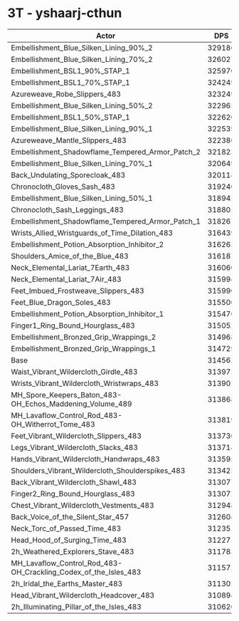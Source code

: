 # 3T - yshaarj-cthun
| Actor | DPS | Increase |
|---|:---:|:---:|
|Embellishment_Blue_Silken_Lining_90%_2|329186|4.65%|
|Embellishment_Blue_Silken_Lining_70%_2|326027|3.64%|
|Embellishment_BSL1_90%_STAP_1|325970|3.63%|
|Embellishment_BSL1_70%_STAP_1|324249|3.08%|
|Azureweave_Robe_Slippers_483|323249|2.76%|
|Embellishment_Blue_Silken_Lining_50%_2|322963|2.67%|
|Embellishment_BSL1_50%_STAP_1|322620|2.56%|
|Embellishment_Blue_Silken_Lining_90%_1|322539|2.54%|
|Azureweave_Mantle_Slippers_483|322386|2.49%|
|Embellishment_Shadowflame_Tempered_Armor_Patch_2|321823|2.31%|
|Embellishment_Blue_Silken_Lining_70%_1|320649|1.94%|
|Back_Undulating_Sporecloak_483|320114|1.76%|
|Chronocloth_Gloves_Sash_483|319240|1.49%|
|Embellishment_Blue_Silken_Lining_50%_1|318942|1.39%|
|Chronocloth_Sash_Leggings_483|318801|1.35%|
|Embellishment_Shadowflame_Tempered_Armor_Patch_1|318261|1.18%|
|Wrists_Allied_Wristguards_of_Time_Dilation_483|316439|0.60%|
|Embellishment_Potion_Absorption_Inhibitor_2|316263|0.54%|
|Shoulders_Amice_of_the_Blue_483|316187|0.52%|
|Neck_Elemental_Lariat_7Earth_483|316060|0.48%|
|Neck_Elemental_Lariat_7Air_483|315994|0.46%|
|Feet_Imbued_Frostweave_Slippers_483|315990|0.45%|
|Feet_Blue_Dragon_Soles_483|315500|0.30%|
|Embellishment_Potion_Absorption_Inhibitor_1|315476|0.29%|
|Finger1_Ring_Bound_Hourglass_483|315052|0.16%|
|Embellishment_Bronzed_Grip_Wrappings_2|314968|0.13%|
|Embellishment_Bronzed_Grip_Wrappings_1|314729|0.05%|
|Base|314562|0.00%|
|Waist_Vibrant_Wildercloth_Girdle_483|313972|-0.19%|
|Wrists_Vibrant_Wildercloth_Wristwraps_483|313901|-0.21%|
|MH_Spore_Keepers_Baton_483-OH_Echos_Maddening_Volume_489|313868|-0.22%|
|MH_Lavaflow_Control_Rod_483-OH_Witherrot_Tome_483|313819|-0.24%|
|Feet_Vibrant_Wildercloth_Slippers_483|313730|-0.26%|
|Legs_Vibrant_Wildercloth_Slacks_483|313714|-0.27%|
|Hands_Vibrant_Wildercloth_Handwraps_483|313592|-0.31%|
|Shoulders_Vibrant_Wildercloth_Shoulderspikes_483|313423|-0.36%|
|Back_Vibrant_Wildercloth_Shawl_483|313077|-0.47%|
|Finger2_Ring_Bound_Hourglass_483|313072|-0.47%|
|Chest_Vibrant_Wildercloth_Vestments_483|312948|-0.51%|
|Back_Voice_of_the_Silent_Star_457|312604|-0.62%|
|Neck_Torc_of_Passed_Time_483|312351|-0.70%|
|Head_Hood_of_Surging_Time_483|312271|-0.73%|
|2h_Weathered_Explorers_Stave_483|311783|-0.88%|
|MH_Lavaflow_Control_Rod_483-OH_Crackling_Codex_of_the_Isles_483|311572|-0.95%|
|2h_Iridal_the_Earths_Master_483|311301|-1.04%|
|Head_Vibrant_Wildercloth_Headcover_483|310894|-1.17%|
|2h_Illuminating_Pillar_of_the_Isles_483|310620|-1.25%|

